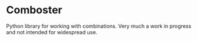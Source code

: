 # Comboster

Python library for working with combinations. Very much a work in progress and
not intended for widespread use.
